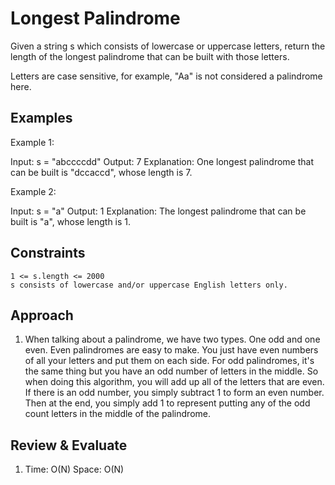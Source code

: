 # Longest Palindrome

Given a string s which consists of lowercase or uppercase letters, return the length of the longest palindrome that can be built with those letters.

Letters are case sensitive, for example, "Aa" is not considered a palindrome here.

## Examples

Example 1:

Input: s = "abccccdd"
Output: 7
Explanation: One longest palindrome that can be built is "dccaccd", whose length is 7.

Example 2:

Input: s = "a"
Output: 1
Explanation: The longest palindrome that can be built is "a", whose length is 1.

## Constraints

    1 <= s.length <= 2000
    s consists of lowercase and/or uppercase English letters only.

## Approach
1. When talking about a palindrome, we have two types. One odd and one even. Even palindromes are easy to make. You just have even numbers of all your letters and put them on each side. For odd palindromes, it's the same thing but you have an odd number of letters in the middle. So when doing this algorithm, you will add up all of the letters that are even. If there is an odd number, you simply subtract 1 to form an even number. Then at the end, you simply add 1 to represent putting any of the odd count letters in the middle of the palindrome. 

## Review & Evaluate
1. Time: O(N) Space: O(N)
